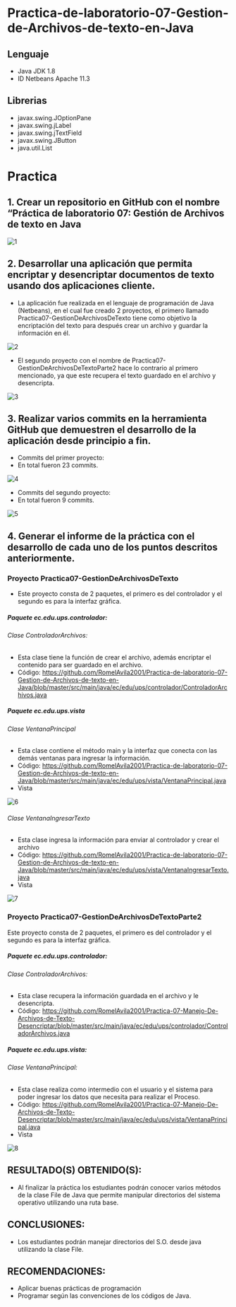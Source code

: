 # Practica-de-laboratorio-07-Gestion-de-Archivos-de-texto-en-Java
##  Lenguaje
- Java JDK 1.8
- ID Netbeans Apache 11.3
## Librerias
- javax.swing.JOptionPane
- javax.swing.jLabel
- javax.swing.jTextField
- javax.swing.JButton
- java.util.List
# Practica
## 1. Crear un repositorio en GitHub con el nombre “Práctica de laboratorio 07: Gestión de Archivos de texto en Java
![1](https://user-images.githubusercontent.com/64879338/87238773-7b717800-c3cc-11ea-8246-44160fc661b5.jpg)
## 2. Desarrollar una aplicación que permita encriptar y desencriptar documentos de texto usando dos aplicaciones cliente. 
- La aplicación fue realizada en el lenguaje de programación de Java (Netbeans), en el cual fue creado 2 proyectos, el primero llamado Practica07-GestionDeArchivosDeTexto tiene como objetivo la encriptación del texto para después crear un archivo y guardar la información en él.

![2](https://user-images.githubusercontent.com/64879338/87238831-6d702700-c3cd-11ea-9a37-8186b44179b3.jpg)
- El segundo proyecto con el nombre de Practica07-GestionDeArchivosDeTextoParte2 hace lo contrario al primero mencionado, ya que este recupera el texto guardado en el archivo y desencripta.

![3](https://user-images.githubusercontent.com/64879338/87238861-c63fbf80-c3cd-11ea-8c8f-f12b2aef70f2.jpg)

## 3. Realizar varios commits en la herramienta GitHub que demuestren el desarrollo de la aplicación desde principio a fin. 
- Commits del primer proyecto:
- En total fueron 23 commits.

![4](https://user-images.githubusercontent.com/64879338/87238901-26cefc80-c3ce-11ea-8b36-43c7c5c36ae8.jpg)
 
- Commits del segundo proyecto:
- En total fueron 9 commits.

![5](https://user-images.githubusercontent.com/64879338/87238910-52ea7d80-c3ce-11ea-8a2d-2b5a784d88e8.jpg)

## 4. Generar el informe de la práctica con el desarrollo de cada uno de los puntos descritos anteriormente. 
### Proyecto Practica07-GestionDeArchivosDeTexto
- Este proyecto consta de 2 paquetes, el primero es del controlador y el segundo es para la interfaz gráfica.
##### Paquete ec.edu.ups.controlador:
###### Clase ControladorArchivos: 
- Esta clase tiene la función de crear el archivo, además encriptar el contenido para ser guardado en el archivo.
- Código: https://github.com/RomelAvila2001/Practica-de-laboratorio-07-Gestion-de-Archivos-de-texto-en-Java/blob/master/src/main/java/ec/edu/ups/controlador/ControladorArchivos.java

##### Paquete ec.edu.ups.vista
###### Clase VentanaPrincipal
- Esta clase contiene el método main y la interfaz que conecta con las demás ventanas para ingresar la información.
- Código: https://github.com/RomelAvila2001/Practica-de-laboratorio-07-Gestion-de-Archivos-de-texto-en-Java/blob/master/src/main/java/ec/edu/ups/vista/VentanaPrincipal.java
- Vista 

![6](https://user-images.githubusercontent.com/64879338/87239007-81b52380-c3cf-11ea-9a1e-9febf06fab5b.jpg)

###### Clase VentanaIngresarTexto
- Esta clase ingresa la información para enviar al controlador y crear el archivo
- Código: https://github.com/RomelAvila2001/Practica-de-laboratorio-07-Gestion-de-Archivos-de-texto-en-Java/blob/master/src/main/java/ec/edu/ups/vista/VentanaIngresarTexto.java
- Vista 

![7](https://user-images.githubusercontent.com/64879338/87239037-fe480200-c3cf-11ea-9143-f72049d2c615.jpg)

### Proyecto Practica07-GestionDeArchivosDeTextoParte2
Este proyecto consta de 2 paquetes, el primero es del controlador y el segundo es para la interfaz gráfica.
##### Paquete ec.edu.ups.controlador:
###### Clase ControladorArchivos:
- Esta clase recupera la información guardada en el archivo y le desencripta.
- Código: https://github.com/RomelAvila2001/Practica-07-Manejo-De-Archivos-de-Texto-Desencriptar/blob/master/src/main/java/ec/edu/ups/controlador/ControladorArchivos.java
##### Paquete ec.edu.ups.vista:
###### Clase VentanaPrincipal:
- Esta clase realiza como intermedio con el usuario y el sistema para poder ingresar los datos que necesita para realizar el Proceso.
- Código: https://github.com/RomelAvila2001/Practica-07-Manejo-De-Archivos-de-Texto-Desencriptar/blob/master/src/main/java/ec/edu/ups/vista/VentanaPrincipal.java
- Vista 

![8](https://user-images.githubusercontent.com/64879338/87239114-df963b00-c3d0-11ea-9137-496593218dcb.jpg)

## RESULTADO(S) OBTENIDO(S): 
- Al finalizar la práctica los estudiantes podrán conocer varios métodos de la clase File de Java que permite manipular  directorios del sistema operativo utilizando una ruta base. 
## CONCLUSIONES:  
- Los estudiantes podrán manejar directorios del S.O. desde java utilizando la clase File. 
## RECOMENDACIONES:  
- Aplicar buenas prácticas de programación 
- Programar según las convenciones de los códigos de Java.  
